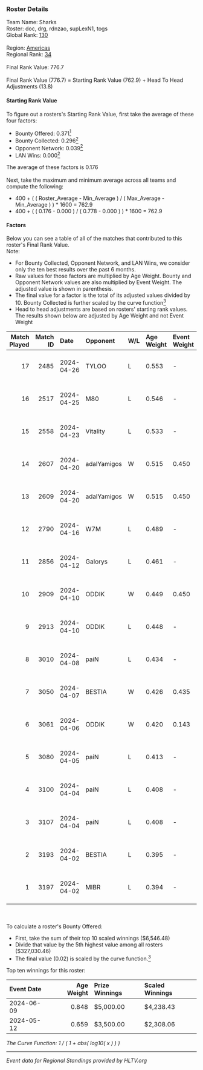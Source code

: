 ### Roster Details<br />
Team Name: Sharks<br />
Roster: doc, drg, rdnzao, supLexN1, togs<br />
Global Rank: [130](../standings_global.md)<br />
<br />
Region: [Americas]( ../standings_americas.md)<br />
Regional Rank: [34]( ../standings_americas.md)<br />
<br />
Final Rank Value:  776.7<br />
<br />
Final Rank Value (776.7) = Starting Rank Value (762.9) + Head To Head Adjustments (13.8)<br />

#### Starting Rank Value<br />
To figure out a rosters's Starting Rank Value, first take the average of these four factors:<br />
- Bounty Offered: 0.371[<sup>1</sup>](#table2)
- Bounty Collected: 0.296[<sup>2</sup>](#table1)
- Opponent Network: 0.039[<sup>2</sup>](#table1)
- LAN Wins: 0.000[<sup>2</sup>](#table1)

The average of these factors is 0.176<br />
<br />
Next, take the maximum and minimum average across all teams and compute the following:<br />
- 400 + ( ( Roster_Average - Min_Average ) / ( Max_Average - Min_Average ) ) * 1600 = 762.9
- 400 + ( ( 0.176 - 0.000 ) / ( 0.778 - 0.000 ) ) * 1600 = 762.9


#### Factors<br />
Below you can see a table of all of the matches that contributed to this roster's Final Rank Value.<br />
Note:<br />

- For Bounty Collected, Opponent Network, and LAN Wins, we consider only the ten best results over the past 6 months.
- Raw values for those factors are multiplied by Age Weight. Bounty and Opponent Network values are also multiplied by Event Weight. The adjusted value is shown in parenthesis.
- The final value for a factor is the total of its adjusted values divided by 10. Bounty Collected is further scaled by the curve function[<sup>3</sup>](#curveFunction)
- Head to head adjustments are based on rosters' starting rank values. The results shown below are adjusted by Age Weight and not Event Weight
<span id="table1"></span><br />


| Match Played | Match ID | Date       | Opponent    | W/L | Age Weight | Event Weight | Bounty Collected | Opponent Network | LAN Wins  | H2H Adj. | Roster                            |
| -: | -: | :- | :- | :- | :- | :- | :- | :- | :- | -: | :- |
|           17 |     2485 | 2024-04-26 | TYLOO       | L   | 0.553      | -            | -                | -                | -         |    -9.07 | doc, drg, rdnzao, supLexN1, togs  |
|           16 |     2517 | 2024-04-25 | M80         | L   | 0.546      | -            | -                | -                | -         |    -1.22 | doc, drg, rdnzao, supLexN1, togs  |
|           15 |     2558 | 2024-04-23 | Vitality    | L   | 0.533      | -            | -                | -                | -         |    -0.05 | doc, drg, rdnzao, supLexN1, togs  |
|           14 |     2607 | 2024-04-20 | adalYamigos | W   | 0.515      | 0.450        | 0.000 (0.000)    | 0.085 (0.020)    | 0 (0.000) |     5.61 | doc, drg, rdnzao, supLexN1, togs  |
|           13 |     2609 | 2024-04-20 | adalYamigos | W   | 0.515      | 0.450        | 0.000 (0.000)    | 0.085 (0.020)    | 0 (0.000) |     5.85 | doc, drg, rdnzao, supLexN1, togs  |
|           12 |     2790 | 2024-04-16 | W7M         | L   | 0.489      | -            | -                | -                | -         |    -6.08 | doc, drg, rdnzao, supLexN1, togs  |
|           11 |     2856 | 2024-04-12 | Galorys     | L   | 0.461      | -            | -                | -                | -         |    -4.55 | doc, drg, rdnzao, supLexN1, togs  |
|           10 |     2909 | 2024-04-10 | ODDIK       | W   | 0.449      | 0.450        | 0.096 (0.019)    | 0.822 (0.166)    | 0 (0.000) |    10.58 | doc, drg, lukiz, rdnzao, supLexN1 |
|            9 |     2913 | 2024-04-10 | ODDIK       | L   | 0.448      | -            | -                | -                | -         |    -3.56 | doc, drg, lukiz, rdnzao, supLexN1 |
|            8 |     3010 | 2024-04-08 | paiN        | L   | 0.434      | -            | -                | -                | -         |    -0.47 | doc, drg, rdnzao, supLexN1, togs  |
|            7 |     3050 | 2024-04-07 | BESTIA      | W   | 0.426      | 0.435        | 0.089 (0.016)    | 0.738 (0.137)    | 0 (0.000) |    10.39 | doc, drg, rdnzao, supLexN1, togs  |
|            6 |     3061 | 2024-04-06 | ODDIK       | W   | 0.420      | 0.143        | 0.096 (0.006)    | 0.822 (0.049)    | 0 (0.000) |    10.44 | doc, drg, gafolo, supLexN1, togs  |
|            5 |     3080 | 2024-04-05 | paiN        | L   | 0.413      | -            | -                | -                | -         |    -0.39 | doc, drg, gafolo, supLexN1, togs  |
|            4 |     3100 | 2024-04-04 | paiN        | L   | 0.408      | -            | -                | -                | -         |    -0.39 | doc, drg, gafolo, supLexN1, togs  |
|            3 |     3107 | 2024-04-04 | paiN        | L   | 0.408      | -            | -                | -                | -         |    -0.39 | doc, drg, gafolo, supLexN1, togs  |
|            2 |     3193 | 2024-04-02 | BESTIA      | L   | 0.395      | -            | -                | -                | -         |    -2.59 | doc, drg, rdnzao, supLexN1, togs  |
|            1 |     3197 | 2024-04-02 | MIBR        | L   | 0.394      | -            | -                | -                | -         |    -0.33 | doc, drg, rdnzao, supLexN1, togs  |

<br />
<span id="table2"></span><br />
To calculate a roster's Bounty Offered:<br />

- First, take the sum of their top 10 scaled winnings ($6,546.48)
- Divide that value by the 5th highest value among all rosters ($327,030.46)
- The final value (0.02) is scaled by the curve function.[<sup>3</sup>](#curveFunction)

Top ten winnings for this roster:<br />

| Event Date | Age Weight | Prize Winnings | Scaled Winnings |
| :- | -: | :- | :- |
| 2024-06-09 |      0.848 | $5,000.00      | $4,238.43       |
| 2024-05-12 |      0.659 | $3,500.00      | $2,308.06       |


<span id="curveFunction"></span>_The Curve Function: 1 / ( 1 + abs( log10( x ) ) )_<br />

---
_Event data for Regional Standings provided by HLTV.org_<br />
